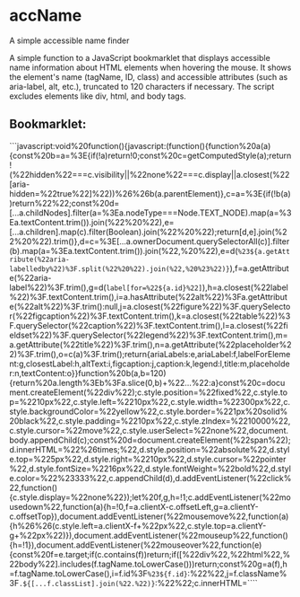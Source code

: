 # accName
A simple accessible name finder

A simple function to a JavaScript bookmarklet that displays accessible name information about HTML elements when hovering the mouse.
It shows the element's name (tagName, ID, class) and accessible attributes (such as aria-label, alt, etc.), truncated to 120 characters if necessary.
The script excludes elements like div, html, and body tags.

## Bookmarklet: 
```javascript:void%20function(){javascript:(function(){function%20a(a){const%20b=a=%3E{if(!a)return!0;const%20c=getComputedStyle(a);return!(%22hidden%22===c.visibility||%22none%22===c.display||a.closest(%22[aria-hidden=\%22true\%22]%22))%26%26b(a.parentElement)},c=a=%3E{if(!b(a))return%22%22;const%20d=[...a.childNodes].filter(a=%3Ea.nodeType===Node.TEXT_NODE).map(a=%3Ea.textContent.trim()).join(%22%20%22),e=[...a.children].map(c).filter(Boolean).join(%22%20%22);return[d,e].join(%22%20%22).trim()},d=c=%3E[...a.ownerDocument.querySelectorAll(c)].filter(b).map(a=%3Ea.textContent.trim()).join(%22,%20%22),e=d(`%23${a.getAttribute(%22aria-labelledby%22)%3F.split(%22%20%22).join(%22,%20%23%22)}`),f=a.getAttribute(%22aria-label%22)%3F.trim(),g=d(`label[for=%22${a.id}%22]`),h=a.closest(%22label%22)%3F.textContent.trim(),i=a.hasAttribute(%22alt%22)%3Fa.getAttribute(%22alt%22)%3F.trim():null,j=a.closest(%22figure%22)%3F.querySelector(%22figcaption%22)%3F.textContent.trim(),k=a.closest(%22table%22)%3F.querySelector(%22caption%22)%3F.textContent.trim(),l=a.closest(%22fieldset%22)%3F.querySelector(%22legend%22)%3F.textContent.trim(),m=a.getAttribute(%22title%22)%3F.trim(),n=a.getAttribute(%22placeholder%22)%3F.trim(),o=c(a)%3F.trim();return{ariaLabels:e,ariaLabel:f,labelForElement:g,closestLabel:h,altText:i,figcaption:j,caption:k,legend:l,title:m,placeholder:n,textContent:o}}function%20b(a,b=120){return%20a.length%3Eb%3Fa.slice(0,b)+%22...%22:a}const%20c=document.createElement(%22div%22);c.style.position=%22fixed%22,c.style.top=%2210px%22,c.style.left=%2210px%22,c.style.width=%22300px%22,c.style.backgroundColor=%22yellow%22,c.style.border=%221px%20solid%20black%22,c.style.padding=%2210px%22,c.style.zIndex=%2210000%22,c.style.cursor=%22move%22,c.style.userSelect=%22none%22,document.body.appendChild(c);const%20d=document.createElement(%22span%22);d.innerHTML=%22%26times;%22,d.style.position=%22absolute%22,d.style.top=%225px%22,d.style.right=%2210px%22,d.style.cursor=%22pointer%22,d.style.fontSize=%2216px%22,d.style.fontWeight=%22bold%22,d.style.color=%22%23333%22,c.appendChild(d),d.addEventListener(%22click%22,function(){c.style.display=%22none%22});let%20f,g,h=!1;c.addEventListener(%22mousedown%22,function(a){h=!0,f=a.clientX-c.offsetLeft,g=a.clientY-c.offsetTop}),document.addEventListener(%22mousemove%22,function(a){h%26%26(c.style.left=a.clientX-f+%22px%22,c.style.top=a.clientY-g+%22px%22)}),document.addEventListener(%22mouseup%22,function(){h=!1}),document.addEventListener(%22mouseover%22,function(e){const%20f=e.target;if(c.contains(f))return;if([%22div%22,%22html%22,%22body%22].includes(f.tagName.toLowerCase()))return;const%20g=a(f),h=f.tagName.toLowerCase(),i=f.id%3F`%23${f.id}`:%22%22,j=f.className%3F`.${[...f.classList].join(%22.%22)}`:%22%22;c.innerHTML=````
